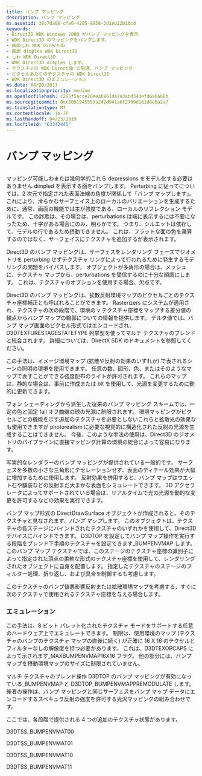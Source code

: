 ```yaml
---
title: バンプ マッピング
description: バンプ マッピング
ms.assetid: 38c7da06-cfe6-4285-8958-3d1eb22b1bcd
keywords:
- Direct3D WDK Windows 2000 がバンプ マッピングを表示
- WDK Direct3D のマッピングをバンプします。
- 画面しわ WDK Direct3D
- 画面 dimples WDK Direct3D
- しわ WDK Direct3D
- WDK Direct3D dimples します。
- テクスチャの WDK Direct3D の管理、バンプ マッピング
- ピクセルあたりのテクスチャの WDK Direct3D
- WDK Direct3D のエミュレーション
ms.date: 04/20/2017
ms.localizationpriority: medium
ms.openlocfilehash: c255f5acce20eeab961da2a3abd343efd6a6a08b
ms.sourcegitcommit: 0cc5051945559a242d941a6f2799d161d8eba2a7
ms.translationtype: MT
ms.contentlocale: ja-JP
ms.lasthandoff: 04/23/2019
ms.locfileid: "63342445"
---
```

# <a name="bump-mapping"></a>バンプ マッピング


## <span id="ddk_bump_mapping_gg"></span><span id="DDK_BUMP_MAPPING_GG"></span>


マッピング可能しわまたは幾何学的これら depressions をモデル化する必要はありません dimpled を表示する面をバンプします。 Perturbing に従ってについては、2 次元で指定された表面法線の角度が関係して「バンプ マップします」。 これにより、滑らかなサーフェイス上のローカルのバリエーションを生成するために、通常、画面の機能では主が強度である、ローカルのリフレクション モデルです。 この詐欺は、その場合は、perturbations は端に表示するには不要になったため、十字がある場合にのみ、明らかです。 つまり、シルエットは依存して、モデルの行であるため摂動できません。 これは、フラットな面の色を乗算するのではなく、サーフェイスにテクスチャを追加するが表示されます。

Direct3D のバンプ マッピングは、サーフェスをレンダリング フェーズでジオメトリを perturbing せずテクスチャ リングによって行われるために発生するモデリングの問題をバイパスします。 オブジェクトが多角形の場合は、メッシュに、テクスチャ マップから、perturbations を受信するのに十分な順調にします。 これは、テクスチャのオプションを使用する場合、欠点です。

Direct3D のバンプ マッピングは、拡散反射環境マップのピクセルごとのテクスチャ座標補正とも呼ばれることができます。 Rasterizers にシステムが適用され、テクスチャの次の段階で、環境の v テクスチャ座標をマップする差分値の観点からバンプ マップの輪郭についての情報を提供します。 デルタ値では、バンプ マップ画面のピクセル形式ではエンコードされ、D3DTEXTURESTAGESTATETYPE 列挙型を使ってマルチ テクスチャのブレンドと統合されます。 詳細については、DirectX SDK のドキュメントを参照してください。

この手法は、イメージ環境マップ (拡散や反射の効果のいずれか) で表されるシーンの照明の環境を使用できます。 任意の数、図形、色、またはそのようなマップで表すことができる強度配布のライトが許可されます。 これらのマップは、静的な場合は、事前に作成または blt を使用して、光源を変更するために動的に更新できます。

フォン シェーディングから派生した従来のバンプ マッピング スキームでは、一定の色と固定 fall オフ曲線の球の光源に制限されます。 環境マッピングがピクセルごとの機能を示す追加のテクスチャを必要としないこれらと拡散光の効果なも使用できますが photorealism に必要な視覚的に構造化された反射の光源を生成することはできません。 今後、このような手法の使用は、Direct3D のジオメトリのパイプラインに直接マッピング計算の環境の統合によって容易になります。

写実的なレンダラーのバンプ マッピングが提供されている一般的です。 サーフェスを多数の小さな三角形にテセレーションせず、表面のディテール効果が大幅に増加するために使用します。 反射効果を併用すると、バンプ マップはウエット石や舗装などの反射まだ大まかな表面をシミュレートできます。 3D アクセラレータによってサポートされている場合は、リアルタイムで光の光源を動的な変更を許可するなどの効果を実行できます。

バンプ マップ形式の DirectDrawSurface オブジェクトが作成されると、そのテクスチャと見なされます、*バンプ マップ*します。 このオブジェクトは、テクスチャの各ステージにバインドされたテクスチャのいずれかを使用して、Direct3D デバイスにバインドできます。 D3DTOP を設定してバンプ マップ操作を実行する段階をブレンド下手順のテクスチャを設定できます\_BUMPENVMAP します。 このバンプ マップ テクスチャでは、このステージのテクスチャ座標の識別子によって指定された頂点の柔軟な形式のテクスチャ座標を使用して、レンダリングされたオブジェクトに自身を配置します。 指定したテクスチャのステージのフィルター処理、折り返し、および具合を制御するも考慮します。

このテクスチャのバンプ値悪影響反射または拡散環境マップを考慮する、すぐに次のテクスチャで使用されるテクスチャ座標を与える場合します。

### <a name="span-idemulationspanspan-idemulationspanemulation"></a><span id="emulation"></span><span id="EMULATION"></span>エミュレーション

この手法は、8 ビット パレット化されたテクスチャ モードをサポートする任意のハードウェア上でエミュレートできます。 制限は、使用環境のマップ (テクスチャのバンプのテクスチャ マップの直後に続く) が正確に 16 X 16 のテクセルとフィルターなしの解像度を持つ必要があります。 これは、D3DTEXOPCAPS によって示されます\_MAXBUMPENVMAP16X16 フラグ。 他の部分には、バンプ マップを摂動環境マップのサイズに制限されていません。

マルチ テクスチャのブレンド操作 D3DTOP のバンプ マッピングが有効になっている\_BUMPENVMAP と D3DTOP\_BUMPENVMAPPREMODULATE します。 後者の操作は、バンプ マッピングと同じサーフェスをバンプ マップ データにエンコードするスペキュラ反射の強度を許可する光沢マッピングの組み合わせです。

ここでは、各段階で提供される 4 つの追加のテクスチャ状態があります。

D3DTSS\_BUMPENVMAT00

D3DTSS\_BUMPENVMAT01

D3DTSS\_BUMPENVMAT10

D3DTSS\_BUMPENVMAT11

 

 





